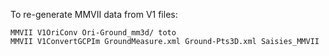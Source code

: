 To re-generate MMVII data from V1 files:

    MMVII V1OriConv Ori-Ground_mm3d/ toto
    MMVII V1ConvertGCPIm GroundMeasure.xml Ground-Pts3D.xml Saisies_MMVII
